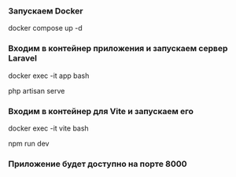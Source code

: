 <h3>Запускаем Docker</h3>
<p>docker compose up -d</p>

<h3>Входим в контейнер приложения и запускаем сервер Laravel</h3>
<p>docker exec -it app bash</p>
<p>php artisan serve</p>

<h3>Входим в контейнер для Vite и запускаем его</h3>
<p>docker exec -it vite bash</p>
<p>npm run dev</p>

<h3>Приложение будет доступно на порте 8000</h3>